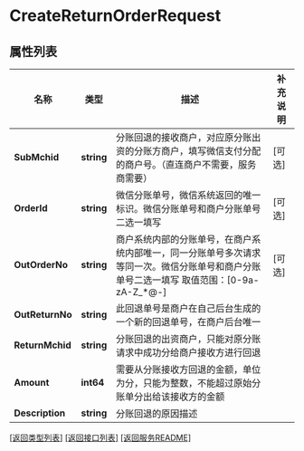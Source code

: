 # CreateReturnOrderRequest

## 属性列表

名称 | 类型 | 描述 | 补充说明
------------ | ------------- | ------------- | -------------
**SubMchid** | **string** | 分账回退的接收商户，对应原分账出资的分账方商户，填写微信支付分配的商户号。（直连商户不需要，服务商需要） | [可选] 
**OrderId** | **string** | 微信分账单号，微信系统返回的唯一标识。微信分账单号和商户分账单号二选一填写 | [可选] 
**OutOrderNo** | **string** | 商户系统内部的分账单号，在商户系统内部唯一，同一分账单号多次请求等同一次。微信分账单号和商户分账单号二选一填写 取值范围：[0-9a-zA-Z_*@-] | [可选] 
**OutReturnNo** | **string** | 此回退单号是商户在自己后台生成的一个新的回退单号，在商户后台唯一 | 
**ReturnMchid** | **string** | 分账回退的出资商户，只能对原分账请求中成功分给商户接收方进行回退 | 
**Amount** | **int64** | 需要从分账接收方回退的金额，单位为分，只能为整数，不能超过原始分账单分出给该接收方的金额 | 
**Description** | **string** | 分账回退的原因描述 | 

[\[返回类型列表\]](README.md#类型列表)
[\[返回接口列表\]](README.md#接口列表)
[\[返回服务README\]](README.md)


